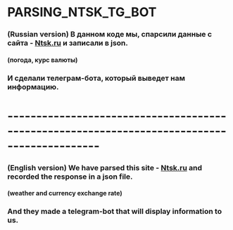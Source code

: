 # PARSING_NTSK_TG_BOT
### **(Russian version)** В данном коде мы, спарсили данные с сайта - [Ntsk.ru](https://ntsk.ru/) и записали в json.
#### (погода, курс валюты)
### И сделали телеграм-бота, который выведет нам информацию.

# --------------------------------------------------------------------------------------------

### **(English version)** We have parsed this site - [Ntsk.ru](https://ntsk.ru/) and recorded the response in a json file.
#### (weather and currency exchange rate)
### And they made a telegram-bot that will display information to us.
